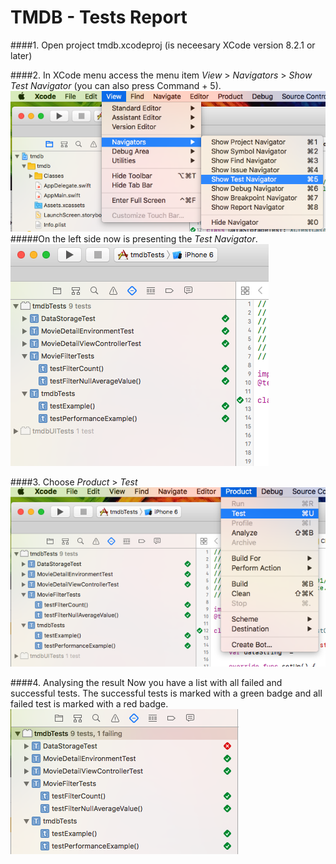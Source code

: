 TMDB - Tests Report
===================
####1. Open project tmdb.xcodeproj (is neceesary XCode version 8.2.1 or later)

####2. In XCode menu access the menu item *View* > *Navigators* > *Show Test Navigator* (you can also press Command + 5).
![Menu Path](images/010_menu.png) 
#####On the left side now is presenting the *Test Navigator*.
![Project Navi](images/020_test_navigator.png)

####3. Choose *Product* > *Test* 
![Test Menu](images/030_menu_test.png)

####4. Analysing the result
Now you have a list with all failed and successful tests. 
The successful tests is marked with a green badge and all failed test is marked with a red badge.
![Test Result](images/040_results.png)

